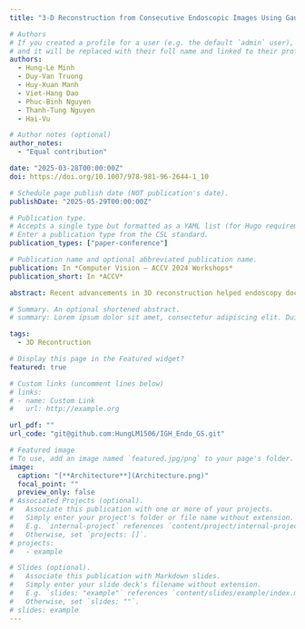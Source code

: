 ```yaml
---
title: "3-D Reconstruction from Consecutive Endoscopic Images Using Gaussian Splatting"

# Authors
# If you created a profile for a user (e.g. the default `admin` user), write the username (folder name) here
# and it will be replaced with their full name and linked to their profile.
authors:
  - Hung-Le Minh
  - Duy-Van Truong
  - Huy-Xuan Manh
  - Viet-Hang Dao
  - Phuc-Binh Nguyen
  - Thanh-Tung Nguyen
  - Hai-Vu

# Author notes (optional)
author_notes:
  - "Equal contribution"

date: "2025-03-28T00:00:00Z"
doi: https://doi.org/10.1007/978-981-96-2644-1_10

# Schedule page publish date (NOT publication's date).
publishDate: "2025-05-29T00:00:00Z"

# Publication type.
# Accepts a single type but formatted as a YAML list (for Hugo requirements).
# Enter a publication type from the CSL standard.
publication_types: ["paper-conference"]

# Publication name and optional abbreviated publication name.
publication: In *Computer Vision – ACCV 2024 Workshops*
publication_short: In *ACCV*

abstract: Recent advancements in 3D reconstruction helped endoscopy doctors analyze the patients’ gastrointestinal surfaces and abnormality detections. In this work, we expand this development further with a reconstruction method based on both classic techniques like structure from motion and recent advanced techniques like neural radiation fields and Gaussian splatting with new Gaussian encoding-decoding modules. In addition, an unique dataset was collected with some videos from daily endoscopy examinations. This development helped us achieve better reconstruction results and lower training time compared to existing methods.

# Summary. An optional shortened abstract.
# summary: Lorem ipsum dolor sit amet, consectetur adipiscing elit. Duis posuere tellus ac convallis placerat. Proin tincidunt magna sed ex sollicitudin condimentum.

tags:
  - 3D Recontruction

# Display this page in the Featured widget?
featured: true

# Custom links (uncomment lines below)
# links:
# - name: Custom Link
#   url: http://example.org

url_pdf: ""
url_code: "git@github.com:HungLM1506/IGH_Endo_GS.git"

# Featured image
# To use, add an image named `featured.jpg/png` to your page's folder.
image:
  caption: "[**Architecture**](Architecture.png)"
  focal_point: ""
  preview_only: false
# Associated Projects (optional).
#   Associate this publication with one or more of your projects.
#   Simply enter your project's folder or file name without extension.
#   E.g. `internal-project` references `content/project/internal-project/index.md`.
#   Otherwise, set `projects: []`.
# projects:
#   - example

# Slides (optional).
#   Associate this publication with Markdown slides.
#   Simply enter your slide deck's filename without extension.
#   E.g. `slides: "example"` references `content/slides/example/index.md`.
#   Otherwise, set `slides: ""`.
# slides: example
---
```


<!-- {{% callout note %}}
Click the _Cite_ button above to demo the feature to enable visitors to import publication metadata into their reference management software.
{{% /callout %}}

{{% callout note %}}
Create your slides in Markdown - click the _Slides_ button to check out the example.
{{% /callout %}}

Add the publication's **full text** or **supplementary notes** here. You can use rich formatting such as including [code, math, and images](https://docs.hugoblox.com/content/writing-markdown-latex/). -->
